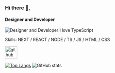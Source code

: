 ### Hi there 👋,
#### Designer and Developer
![Designer and Developer](https://github.com/leereilly/leereilly/blob/master/gitris.gif?raw=true)
I love TypeScript

Skills: NEXT / REACT / NODE / TS / JS / HTML / CSS


[<img src='https://cdn.jsdelivr.net/npm/simple-icons@3.0.1/icons/github.svg' alt='github' height='40'>](https://github.com/gelouno)  

[![Top Langs](https://github-readme-stats.vercel.app/api/top-langs/?username=gelouno)](https://github.com/anuraghazra/github-readme-stats)
![GitHub stats](https://github-readme-stats.vercel.app/api?username=gelouno&show_icons=true)  

